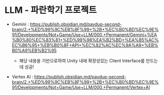 # LLM - 파란학기 프로젝트

- Gemini : https://publish.obsidian.md/pavdup-second-brain/2.+%ED%99%9C%EB%8F%99+%2B+%EC%B0%BD%EC%9E%91/Developments/Not+Game/Use+LLM/000.+Permanent/Gemini+%EA%B0%80%EC%83%81+%ED%99%98%EA%B2%BD+%EA%B5%AC%EC%B6%95+%EB%B0%8F+API+%EC%82%AC%EC%9A%A9+%EB%B0%A9%EB%B2%95
    - 해당 내용을 기반으로하여 Unity 내에 확장성있는 Client Interface를 만드는 데 성공!

- Vertex AI : https://publish.obsidian.md/pavdup-second-brain/2.+%ED%99%9C%EB%8F%99+%2B+%EC%B0%BD%EC%9E%91/Developments/Not+Game/Use+LLM/000.+Permanent/Vertex+AI


